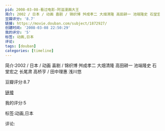 ```yaml
---
pid: 2008-03-08-看过电影-阿滋漫画大王
简介: 2002 / 日本 / 动画 喜剧 / 锦织博 舛成孝二 大畑清隆 高田耕一 池端隆史 石堂宏之 长尾肃 高桥亨 / 田中理惠 浅川悠
豆瓣评分: '8.7'
链接: https://movie.douban.com/subject/1872927/
创建时间: '2008-03-08 22:50:29'
我的评分: '5'
标签: 动画,日本
评论:
tags: [douban]
categories: [timeline]
---
```

简介:2002 / 日本 / 动画 喜剧 / 锦织博 舛成孝二 大畑清隆 高田耕一 池端隆史 石堂宏之 长尾肃 高桥亨 / 田中理惠 浅川悠

豆瓣评分:8.7

[链接](https://movie.douban.com/subject/1872927/)

我的评分:5

标签:动画,日本

评论:

